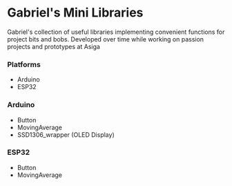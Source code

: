 # Gabriel's Mini Libraries

Gabriel's collection of useful libraries implementing convenient functions for project bits and bobs. Developed over time while working on passion projects and prototypes at Asiga

### Platforms

- Arduino
- ESP32

### Arduino
- Button
- MovingAverage
- SSD1306_wrapper (OLED Display)


### ESP32
- Button
- MovingAverage
